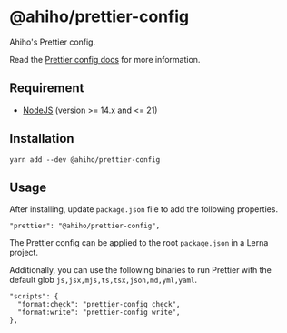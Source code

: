 # @ahiho/prettier-config

Ahiho's Prettier config.

Read the [Prettier config docs](https://prettier.io/docs/en/index.html) for more information.

## Requirement

- [NodeJS](https://nodejs.org) (version >= 14.x and <= 21)

## Installation

```shell
yarn add --dev @ahiho/prettier-config
```

## Usage

After installing, update `package.json` file to add the following properties.

```text
"prettier": "@ahiho/prettier-config",
```

The Prettier config can be applied to the root `package.json` in a Lerna project.

Additionally, you can use the following binaries to run Prettier with the default glob `js,jsx,mjs,ts,tsx,json,md,yml,yaml`.

```text
"scripts": {
  "format:check": "prettier-config check",
  "format:write": "prettier-config write",
},
```
